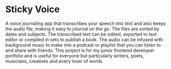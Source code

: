  # Sticky Voice

 A voice journaling app that transcribes your speech into text and also keeps the audio file,
 making it easy to joiurnal on the go.
 The files are sorted by dates and subjects.
 The transcribed text can be edited, exported to text editor or compiled in sets to publish a book.
 The audio can be infused with background music to make into a podcast or playlist
 that you can listen to and share with friends.
 This project is for my junior frontend developer portfolio
 and is useful for everyone but particularly writers, poets, musicians, creatives and every lover of words.
